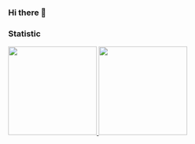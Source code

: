 ### Hi there 👋

<!--
**qiiih/qiiih** is a ✨ _special_ ✨ repository because its `README.md` (this file) appears on your GitHub profile.

Here are some ideas to get you started:

- 🔭 I’m currently working on ...
- 🌱 I’m currently learning ...
- 👯 I’m looking to collaborate on ...
- 🤔 I’m looking for help with ...
- 💬 Ask me about ...
- 📫 How to reach me: ...
- 😄 Pronouns: ...
- ⚡ Fun fact: ...
-->

### Statistic
<p align="left">
<a href="https://github.com/qiiih">
  <img height="180em" src="https://github-readme-stats-eight-theta.vercel.app/api?username=qiiih&show_icons=true&theme=algolia&include_all_commits=true&count_private=true"/>
  <img height="180em" src="https://github-readme-stats-eight-theta.vercel.app/api/top-langs/?username=qiiih&layout=compact&langs_count=8&theme=algolia"/>
</a>
</p>
